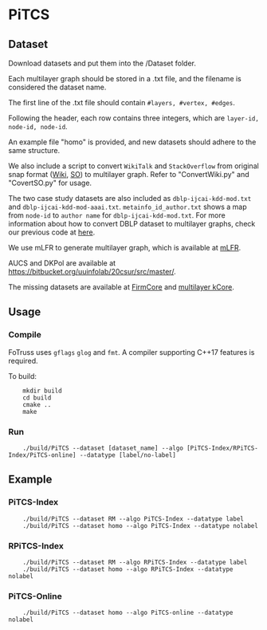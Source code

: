 # PiTCS

## Dataset

Download datasets and put them into the /Dataset folder.

Each multilayer graph should be stored in a .txt file, and the filename is considered the dataset name.

The first line of the .txt file should contain ``#layers, #vertex, #edges``.

Following the header, each row contains three integers, which are ``layer-id, node-id, node-id``.

An example file "homo" is provided, and new datasets should adhere to the same structure.

We also include a script to convert ``WikiTalk`` and ``StackOverflow`` from original snap format ([Wiki](https://snap.stanford.edu/data/wiki-Talk.html), [SO](https://snap.stanford.edu/data/sx-stackoverflow.html)) to multilayer graph. Refer to "ConvertWiki.py" and "CovertSO.py" for usage.

The two case study datasets are also included as ``dblp-ijcai-kdd-mod.txt`` and ``dblp-ijcai-kdd-mod-aaai.txt``. ``metainfo_id_author.txt`` shows a map from ``node-id`` to ``author name`` for ``dblp-ijcai-kdd-mod.txt``. For more information about how to convert DBLP dataset to multilayer graphs, check our previous code at [here](https://github.com/MDCGraph/DBLP-MLG).

We use mLFR to generate multilayer graph, which is available at [mLFR](https://github.com/pbrodka/mLFR-benchmark).

AUCS and DKPol are available at https://bitbucket.org/uuinfolab/20csur/src/master/.

The missing datasets are available at [FirmCore](https://github.com/joint-em/FTCS/tree/main/Code/Datasets) and [multilayer kCore](https://github.com/egalimberti/multilayer_core_decomposition).

## Usage

### Compile

FoTruss uses `gflags` `glog` and `fmt`. A compiler supporting C++17 features is required.

To build:

```shell
    mkdir build
    cd build
    cmake ..
    make
```

### Run

```shell
    ./build/PiTCS --dataset [dataset_name] --algo [PiTCS-Index/RPiTCS-Index/PiTCS-online] --datatype [label/no-label]
```

## Example

### PiTCS-Index

```shell
    ./build/PiTCS --dataset RM --algo PiTCS-Index --datatype label
    ./build/PiTCS --dataset homo --algo PiTCS-Index --datatype nolabel
```

### RPiTCS-Index

```shell
    ./build/PiTCS --dataset RM --algo RPiTCS-Index --datatype label
    ./build/PiTCS --dataset homo --algo RPiTCS-Index --datatype nolabel
```

### PiTCS-Online

```shell
    ./build/PiTCS --dataset homo --algo PiTCS-online --datatype nolabel
```